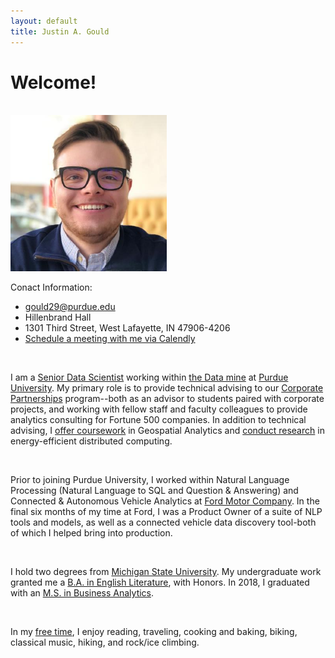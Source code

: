 ```yaml
---
layout: default
title: Justin A. Gould
---
```


# Welcome!

<br>

<img class="img-left" src="./images/gould.jpg" height="250" width="">

Conact Information:
 - <a target="_blank" rel="noopener noreferrer"  href="mailto:gould29@purdue.edu">gould29@purdue.edu</a>
 - Hillenbrand Hall
 - 1301 Third Street, West Lafayette, IN 47906-4206
 - <a target="_blank" rel="noopener noreferrer"  href="https://calendly.com/gould29">Schedule a meeting with me via Calendly</a>

<br>

I am a <a target="_blank" rel="noopener noreferrer"  href="https://www.linkedin.com/in/gouldju1/">Senior Data Scientist</a> working within <a target="_blank" rel="noopener noreferrer"  href="https://datamine.purdue.edu/">the Data mine</a> at <a target="_blank" rel="noopener noreferrer"  href="https://www.purdue.edu/">Purdue University</a>. My primary role is to provide technical advising to our <a target="_blank" rel="noopener noreferrer"  href="https://datamine.purdue.edu/corporate/">Corporate Partnerships</a> program--both as an advisor to students paired with corporate projects, and working with fellow staff and faculty colleagues to provide analytics consulting for Fortune 500 companies. In addition to technical advising, I <a target="_blank" rel="noopener noreferrer"  href="https://github.com/gouldju1/tdm-foundations-of-geospatial-analytics">offer coursework</a> in Geospatial Analytics and <a target="_blank" rel="noopener noreferrer"  href="https://arxiv.org/search/cs?searchtype=author&query=Gould%2C+J">conduct research</a> in energy-efficient distributed computing.

<br>

Prior to joining Purdue University, I worked within Natural Language Processing (Natural Language to SQL and Question & Answering) and Connected & Autonomous Vehicle Analytics at <a target="_blank" rel="noopener noreferrer"  href="https://www.ford.com/">Ford Motor Company</a>. In the final six months of my time at Ford, I was a Product Owner of a suite of NLP tools and models, as well as a connected vehicle data discovery tool-both of which I helped bring into production.

<br>

I hold two degrees from <a target="_blank" rel="noopener noreferrer"  href="http://www.msu.edu">Michigan State University</a>. My undergraduate work granted me a <a target="_blank" rel="noopener noreferrer"  href="https://english.msu.edu/about/">B.A. in English Literature</a>, with Honors. In 2018, I graduated with an <a target="_blank" rel="noopener noreferrer"  href="https://broad.msu.edu/masters/business-analytics/">M.S. in Business Analytics</a>.

<br>

In my <a href="https://gouldju1.github.io/gouldju1/pages/hobbies.html">free time</a>, I enjoy reading, traveling, cooking and baking, biking, classical music, hiking, and rock/ice climbing.